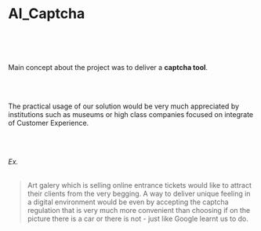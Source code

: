 # AI_Captcha

<br/>
<br/>
<br/>

Main concept about the project was to deliver a **captcha tool**.

<br/>
<br/>

The practical usage of our solution would be very much appreciated by institutions                                                         such as museums or high class companies focused on integrate of Customer Experience.

<br/>
<br/>

*Ex.*    
<br/>
> Art galery which is selling online entrance tickets would like to attract their clients from the very begging. A way to deliver unique feeling in a digital environment would be even by accepting the captcha regulation that is very much more convenient than choosing if on the picture there is a car or there is not - just like Google learnt us to do.
